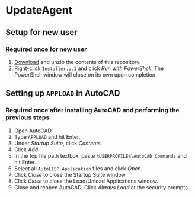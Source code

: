 # UpdateAgent
## Setup for new user
### Required once for new user
1. [Download](https://github.com/gmep-engineers/UpdateAgent/archive/refs/heads/main.zip) and unzip the contents of this repository.
1. Right-click `Installer.ps1` and click *Run with PowerShell*. The PowerShell window will close on its own upon completion.

## Setting up `APPLOAD` in AutoCAD
### Required once after installing AutoCAD and performing the previous steps
1. Open AutoCAD
1. Type `APPLOAD` and hit Enter.
1. Under *Startup Suite*, click *Contents*.
1. Click *Add*.
1. In the top file path textbox, paste `%USERPROFILE%\AutoCAD Commands` and hit Enter.
1. Select all `AutoLISP Application` files and click *Open*.
1. Click *Close* to close the Startup Suite window.
1. Click *Close* to close the Load/Unload Applications window.
1. Close and reopen AutoCAD. Click *Always Load* at the security prompts.